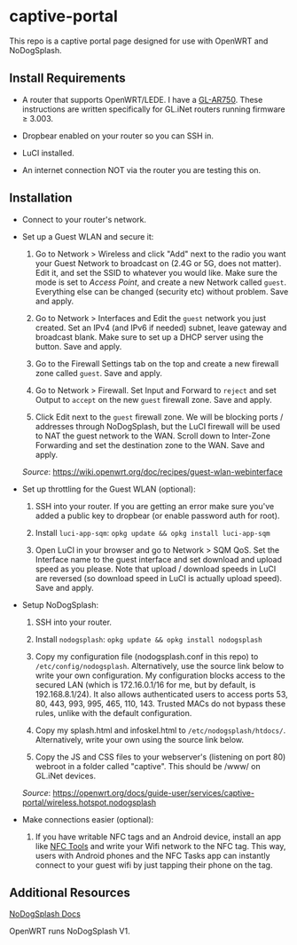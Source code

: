 # captive-portal
This repo is a captive portal page designed for use with OpenWRT and NoDogSplash.

## Install Requirements

- A router that supports OpenWRT/LEDE. I have a [GL-AR750](https://www.amazon.com/GL-iNet-GL-AR750-300Mbps-pre-installed-Included/dp/B07712LKJM). These instructions are written specifically for GL.iNet routers running firmware ≥ 3.003.

- Dropbear enabled on your router so you can SSH in.

- LuCI installed.

- An internet connection NOT via the router you are testing this on.

## Installation

- Connect to your router's network.

- Set up a Guest WLAN and secure it:
  1. Go to Network > Wireless and click "Add" next to the radio you want your Guest Network to broadcast on (2.4G or 5G, does not matter). Edit it, and set the SSID to whatever you would like. Make sure the mode is set to *Access Point*, and create a new Network called `guest`. Everything else can be changed (security etc) without problem. Save and apply.

  2. Go to Network > Interfaces and Edit the `guest` network you just created. Set an IPv4 (and IPv6 if needed) subnet, leave gateway and broadcast blank. Make sure to set up a DHCP server using the button. Save and apply.

  3. Go to the Firewall Settings tab on the top and create a new firewall zone called `guest`. Save and apply.

  4. Go to Network > Firewall. Set Input and Forward to `reject` and set Output to `accept` on the new `guest` firewall zone. Save and apply.

  5. Click Edit next to the `guest` firewall zone. We will be blocking ports / addresses through NoDogSplash, but the LuCI firewall will be used to NAT the guest network to the WAN. Scroll down to Inter-Zone Forwarding and set the destination zone to the WAN. Save and apply.

  *Source*: https://wiki.openwrt.org/doc/recipes/guest-wlan-webinterface

- Set up throttling for the Guest WLAN (optional):
  1. SSH into your router. If you are getting an error make sure you've added a public key to dropbear (or enable password auth for root).

  2. Install `luci-app-sqm`: `opkg update && opkg install luci-app-sqm`

  3. Open LuCI in your browser and go to Network > SQM QoS. Set the Interface name to the guest interface and set download and upload speed as you please. Note that upload / download speeds in LuCI are reversed (so download speed in LuCI is actually upload speed). Save and apply.

- Setup NoDogSplash:
  1. SSH into your router.

  2. Install `nodogsplash`: `opkg update && opkg install nodogsplash`

  3. Copy my configuration file (nodogsplash.conf in this repo) to `/etc/config/nodogsplash`. Alternatively, use the source link below to write your own configuration. My configuration blocks access to the secured LAN (which is 172.16.0.1/16 for me, but by default, is 192.168.8.1/24). It also allows authenticated users to access ports 53, 80, 443, 993, 995, 465, 110, 143. Trusted MACs do not bypass these rules, unlike with the default configuration.

  4. Copy my splash.html and infoskel.html to `/etc/nodogsplash/htdocs/`. Alternatively, write your own using the source link below.

  5. Copy the JS and CSS files to your webserver's (listening on port 80) webroot in a folder called "captive". This should be /www/ on GL.iNet devices.

  *Source*: https://openwrt.org/docs/guide-user/services/captive-portal/wireless.hotspot.nodogsplash

- Make connections easier (optional):

  1. If you have writable NFC tags and an Android device, install an app like [NFC Tools](https://play.google.com/store/apps/details?id=com.wakdev.wdnfc&hl=en_US) and write your Wifi network to the NFC tag. This way, users with Android phones and the NFC Tasks app can instantly connect to your guest wifi by just tapping their phone on the tag.

## Additional Resources

[NoDogSplash Docs](http://nodogsplash.rtfd.io)

OpenWRT runs NoDogSplash V1.
